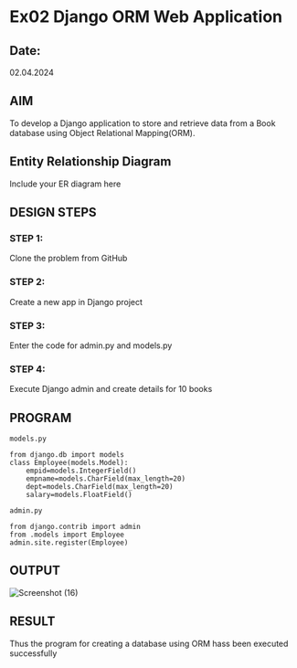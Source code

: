 # Ex02 Django ORM Web Application
## Date: 
02.04.2024
## AIM
To develop a Django application to store and retrieve data from a Book database using Object Relational Mapping(ORM).

## Entity Relationship Diagram

Include your ER diagram here

## DESIGN STEPS

### STEP 1:
Clone the problem from GitHub

### STEP 2:
Create a new app in Django project

### STEP 3:
Enter the code for admin.py and models.py

### STEP 4:
Execute Django admin and create details for 10 books

## PROGRAM
```
models.py

from django.db import models
class Employee(models.Model):
    empid=models.IntegerField()
    empname=models.CharField(max_length=20)
    dept=models.CharField(max_length=20)
    salary=models.FloatField()

admin.py

from django.contrib import admin
from .models import Employee
admin.site.register(Employee)

```
## OUTPUT

![Screenshot (16)](https://github.com/thejaswinidhanaraj/ORM/assets/148514511/6b2e09c8-c02f-4941-ac8b-ee8d84aa290c)

## RESULT
Thus the program for creating a database using ORM hass been executed successfully

